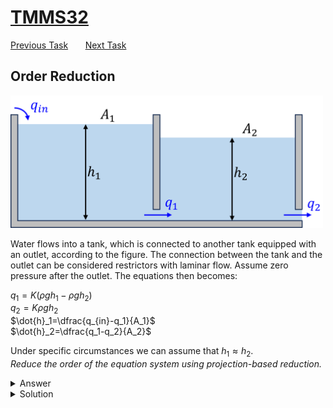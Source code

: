 # [TMMS32](./README.md)
[Previous Task](./linearity.md) &nbsp;&nbsp;&nbsp;&nbsp;&nbsp;    [Next Task](./solvability.md)
## Order Reduction

<img src="assets/images/tanks.png" width="500">

Water flows into a tank, which is connected to another tank equipped with an outlet, according to the figure. The connection between the tank and the outlet can be considered restrictors with laminar flow. Assume zero pressure after the outlet. The equations then becomes:

$q_1=K(\rho g h_1 - \rho g h_2)$\
$q_2=K\rho g h_2$\
$\dot{h}_1=\dfrac{q_{in}-q_1}{A_1}$\
$\dot{h}_2=\dfrac{q_1-q_2}{A_2}$

Under specific circumstances we can assume that $h_1\approx h_2$. \
*Reduce the order of the equation system using projection-based reduction.*

<details>
<summary>
Answer
</summary>

$\dot{z}=-\dfrac{K\rho g}{A_1}z-\dfrac{1}{\sqrt{2}A_1}q_{in}$

</details>

<details>
<summary>Solution
</summary>
We can simplify the system and write it in matrix form:

$\mathbf{E}\begin{bmatrix}\dot{h}_1 \\ \dot{h}_2\end{bmatrix}+\mathbf{A}\begin{bmatrix}h_1\\h_2\end{bmatrix}+\mathbf{B}\begin{bmatrix}q_{in}\end{bmatrix}$

$\mathbf{E}= \begin{bmatrix} 1 & 0 \\ 0 & 1\end{bmatrix}$

$\mathbf{A}= \begin{bmatrix} -\dfrac{K\rho g}{A_1} & \dfrac{K\rho g}{A_2} \\ \dfrac{K\rho g}{A_2} & -2\dfrac{K\rho g}{A_2}\end{bmatrix}$

$\mathbf{B} = \begin{bmatrix}\dfrac{1}{A_1}\\0\end{bmatrix}$

Note that $\mathbf{E}$ is not singular, so this is an ODE and not a DAE system. Introduce coordinate reduction matrix $\mathbf{V}$:

$\begin{bmatrix}h_1\\h_2\end{bmatrix}\approx\mathbf{V}z, \mathbf{V}\in\mathbb{R}^{2\times 1}$

Assuming $h_1\approx h_2 \Rightarrow \mathbf{V}=\dfrac{1}{\sqrt{2}}\begin{bmatrix}1\\1\end{bmatrix}$

Project original system onto reduced coordinates:

$\mathbf{\hat{E}}=\mathbf{V}^T\mathbf{E}\mathbf{V}, \quad \mathbf{\hat{A}}=\mathbf{V}^T\mathbf{A}\mathbf{V}, \quad  \mathbf{\hat{B}}=\mathbf{V}^T\mathbf{B}\mathbf{V}$

This finally yields:

$\dot{z}=-\dfrac{K\rho g}{A_1}z-\dfrac{1}{\sqrt{2}A_1}q_{in}$

So we have reduced a second order ODE into a first order!
</details>
<br>


